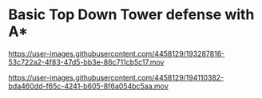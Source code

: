 # Basic Top Down Tower defense with A*




https://user-images.githubusercontent.com/4458129/193287816-53c722a2-4f83-47d5-bb3e-86c711cb5c17.mov



https://user-images.githubusercontent.com/4458129/194110382-bda460dd-f65c-4241-b605-8f6a054bc5aa.mov

